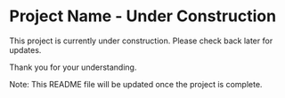 # Project Name - Under Construction

This project is currently under construction. Please check back later for updates.

Thank you for your understanding.

Note: This README file will be updated once the project is complete.
